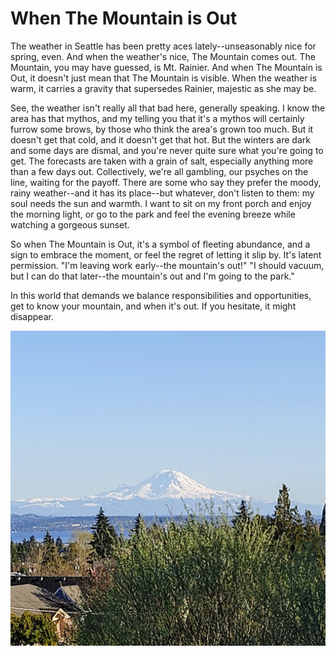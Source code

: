 # When The Mountain is Out

The weather in Seattle has been pretty aces lately--unseasonably nice for spring, even. And when the weather's nice, The Mountain comes out. The Mountain, you may have guessed, is Mt. Rainier. And when The Mountain is Out, it doesn't just mean that The Mountain is visible. When the weather is warm, it carries a gravity that supersedes Rainier, majestic as she may be.

See, the weather isn't really all that bad here, generally speaking. I know the area has that mythos, and my telling you that it's a mythos will certainly furrow some brows, by those who think the area's grown too much. But it doesn't get that cold, and it doesn't get that hot. But the winters are dark and some days are dismal, and you're never quite sure what you're going to get. The forecasts are taken with a grain of salt, especially anything more than a few days out. Collectively, we're all gambling, our psyches on the line, waiting for the payoff. There are some who say they prefer the moody, rainy weather--and it has its place--but whatever, don't listen to them: my soul needs the sun and warmth. I want to sit on my front porch and enjoy the morning light, or go to the park and feel the evening breeze while watching a gorgeous sunset.

So when The Mountain is Out, it's a symbol of fleeting abundance, and a sign to embrace the moment, or feel the regret of letting it slip by. It's latent permission. "I'm leaving work early--the mountain's out!" "I should vacuum, but I can do that later--the mountain's out and I'm going to the park."

In this world that demands we balance responsibilities and opportunities, get to know your mountain, and when it's out. If you hesitate, it might disappear.

![Mt. Rainier in distance](img/day-18-mt-rainier.jpg)
